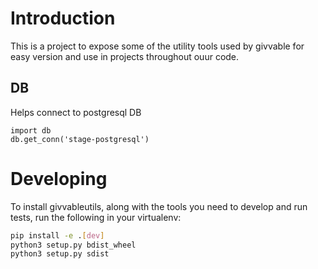 # Introduction 
This is a project to expose some of the utility tools used by givvable for easy version and use in projects throughout ouur code.

## DB
Helps connect to postgresql DB

```python3
import db
db.get_conn('stage-postgresql')
```

# Developing
To install givvableutils, along with the tools you need to develop and run tests, run the following in your virtualenv:

```bash
pip install -e .[dev]
python3 setup.py bdist_wheel
python3 setup.py sdist
```